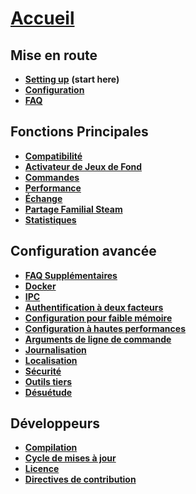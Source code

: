 # **[Accueil](https://github.com/JustArchiNET/ArchiSteamFarm/wiki/Home)**

## Mise en route

* **[Setting up](https://github.com/JustArchiNET/ArchiSteamFarm/wiki/Setting-up)** **(start here)**
* **[Configuration](https://github.com/JustArchiNET/ArchiSteamFarm/wiki/Configuration)**
* **[FAQ](https://github.com/JustArchiNET/ArchiSteamFarm/wiki/FAQ)**

## Fonctions Principales

* **[Compatibilité](https://github.com/JustArchiNET/ArchiSteamFarm/wiki/Compatibility)**
* **[Activateur de Jeux de Fond](https://github.com/JustArchiNET/ArchiSteamFarm/wiki/Background-games-redeemer)**
* **[Commandes](https://github.com/JustArchiNET/ArchiSteamFarm/wiki/Commands)**
* **[Performance](https://github.com/JustArchiNET/ArchiSteamFarm/wiki/Performance)**
* **[Échange](https://github.com/JustArchiNET/ArchiSteamFarm/wiki/Trading)**
* **[Partage Familial Steam](https://github.com/JustArchiNET/ArchiSteamFarm/wiki/Steam-Family-Sharing)**
* **[Statistiques](https://github.com/JustArchiNET/ArchiSteamFarm/wiki/Statistics)**

## Configuration avancée

* **[FAQ Supplémentaires](https://github.com/JustArchiNET/ArchiSteamFarm/wiki/Extended-FAQ)**
* **[Docker](https://github.com/JustArchiNET/ArchiSteamFarm/wiki/Docker)**
* **[IPC](https://github.com/JustArchiNET/ArchiSteamFarm/wiki/IPC)**
* **[Authentification à deux facteurs](https://github.com/JustArchiNET/ArchiSteamFarm/wiki/Two-factor-authentication)**
* **[Configuration pour faible mémoire](https://github.com/JustArchiNET/ArchiSteamFarm/wiki/Low-memory-setup)**
* **[Configuration à hautes performances](https://github.com/JustArchiNET/ArchiSteamFarm/wiki/High-performance-setup)**
* **[Arguments de ligne de commande](https://github.com/JustArchiNET/ArchiSteamFarm/wiki/Command-line-arguments)**
* **[Journalisation](https://github.com/JustArchiNET/ArchiSteamFarm/wiki/Logging)**
* **[Localisation](https://github.com/JustArchiNET/ArchiSteamFarm/wiki/Localization)**
* **[Sécurité](https://github.com/JustArchiNET/ArchiSteamFarm/wiki/Security)**
* **[Outils tiers](https://github.com/JustArchiNET/ArchiSteamFarm/wiki/Third-party-tools)**
* **[Désuétude](https://github.com/JustArchiNET/ArchiSteamFarm/wiki/Deprecation)**

## Développeurs

* **[Compilation](https://github.com/JustArchiNET/ArchiSteamFarm/wiki/Compilation)**
* **[Cycle de mises à jour](https://github.com/JustArchiNET/ArchiSteamFarm/wiki/Release-cycle)**
* **[Licence](https://github.com/JustArchiNET/ArchiSteamFarm/wiki/License)**
* **[Directives de contribution](https://github.com/JustArchiNET/ArchiSteamFarm/blob/master/.github/CONTRIBUTING.md)**